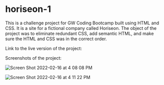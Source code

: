 # horiseon-1

This is a challenge project for GW Coding Bootcamp built using HTML and CSS.  It is a site for a fictional company called Horiseon.  The object of the project was to eliminate redundant CSS, add semantic HTML, and make sure the HTML and CSS was in the correct order.

Link to the live version of the project: 

Screenshots of the project:

![Screen Shot 2022-02-16 at 4 08 08 PM](https://user-images.githubusercontent.com/81320112/154357508-c811c140-a95c-4ee7-9289-05bca79bb803.png)

![Screen Shot 2022-02-16 at 4 11 22 PM](https://user-images.githubusercontent.com/81320112/154358323-aba5bb6a-a4d4-414b-8ab5-6867f43e9830.png)
